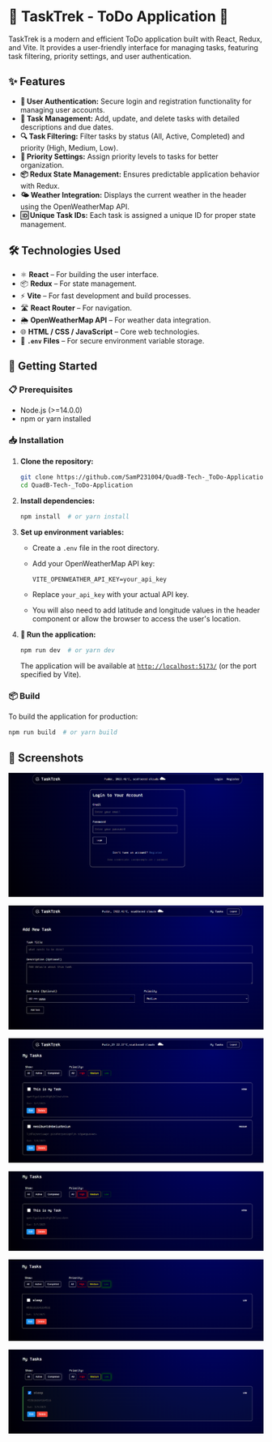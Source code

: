 # 🚀 TaskTrek - ToDo Application 📝  

TaskTrek is a modern and efficient ToDo application built with React, Redux, and Vite. It provides a user-friendly interface for managing tasks, featuring task filtering, priority settings, and user authentication.  

## ✨ Features  

-   **🔐 User Authentication:** Secure login and registration functionality for managing user accounts.  
-   **📝 Task Management:** Add, update, and delete tasks with detailed descriptions and due dates.  
-   **🔍 Task Filtering:** Filter tasks by status (All, Active, Completed) and priority (High, Medium, Low).  
-   **📌 Priority Settings:** Assign priority levels to tasks for better organization.  
-   **📦 Redux State Management:** Ensures predictable application behavior with Redux.  
-   **🌤️ Weather Integration:** Displays the current weather in the header using the OpenWeatherMap API.  
-   **🆔 Unique Task IDs:** Each task is assigned a unique ID for proper state management.  

## 🛠️ Technologies Used  

-   ⚛️ **React** – For building the user interface.  
-   📦 **Redux** – For state management.  
-   ⚡ **Vite** – For fast development and build processes.  
-   🛣️ **React Router** – For navigation.  
-   🌦️ **OpenWeatherMap API** – For weather data integration.  
-   🌐 **HTML / CSS / JavaScript** – Core web technologies.  
-   🔑 **`.env` Files** – For secure environment variable storage.  

## 🏁 Getting Started  

### 📋 Prerequisites  

-   Node.js (>=14.0.0)  
-   npm or yarn installed  

### 📥 Installation  

1.  **Clone the repository:**  

    ```bash
    git clone https://github.com/SamP231004/QuadB-Tech-_ToDo-Application
    cd QuadB-Tech-_ToDo-Application
    ```  

2.  **Install dependencies:**  

    ```bash
    npm install  # or yarn install
    ```  

3.  **Set up environment variables:**  

    -   Create a `.env` file in the root directory.  
    -   Add your OpenWeatherMap API key:  

        ```env
        VITE_OPENWEATHER_API_KEY=your_api_key
        ```  

    -   Replace `your_api_key` with your actual API key.  
    -   You will also need to add latitude and longitude values in the header component or allow the browser to access the user's location.  

4.  **🚀 Run the application:**  

    ```bash
    npm run dev  # or yarn dev
    ```  

    The application will be available at [`http://localhost:5173/`](http://localhost:5173/) (or the port specified by Vite).  

### 📦 Build  

To build the application for production:  

```bash
npm run build  # or yarn build
```

## 📸 Screenshots  

![alt text](src/Screen_Shots/1.png)

![alt text](src/Screen_Shots/2.png)

![alt text](src/Screen_Shots/3.png)

![alt text](src/Screen_Shots/4.png)

![alt text](src/Screen_Shots/5.png)

![alt text](src/Screen_Shots/6.png)